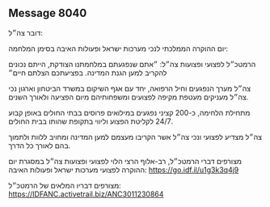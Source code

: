 ## Message 8040

דובר צה״ל: 

יום ההוקרה הממלכתי לנכי מערכות ישראל ופעולות האיבה בסימן המלחמה:

הרמטכ״ל לפצועי ופצועות צה״ל: ״אתם שנפגעתם במלחמתנו הצודקת, הייתם נכונים להקריב למען הגנת המדינה. בפציעתכם הצלתם חיים״

צה״ל מערך הנפגעים וחיל הרפואה, יחד עם אגף השיקום במשרד הביטחון וארגון נכי צה״ל מעניקים מעטפת מקיפה לפצועים ומשפחותיהם מיום הפציעה ולאורך השנים. 

מתחילת הלחימה, כ-200 קציני נפגעים במילואים פרוסים בבתי החולים באופן קבוע 24/7 לקליטת הפצוע וליווי בתקופת שהותו בבית החולים. 

צה״ל מצדיע לפצועי ונכי צה״ל אשר הקריבו מעצמם למען המדינה ומחויב ללוות ולתמוך בהם לאורך כל הדרך. 

מצורפים דברי הרמטכ״ל, רב-אלוף הרצי הלוי לפצועי ופצועות צה״ל במסגרת יום ההוקרה לפצועי מערכות ישראל ופעולות האיבה: https://go.idf.il/u1g3k3q4j9

מצורפים דבריו המלאים של הרמטכ״ל: https://IDFANC.activetrail.biz/ANC3011230864

